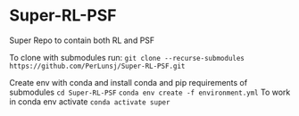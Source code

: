 # Super-RL-PSF
Super Repo to contain both RL and PSF

To clone with submodules run: 
`git clone --recurse-submodules https://github.com/PerLunsj/Super-RL-PSF.git`

Create env with conda and install conda and pip requirements of submodules
`cd Super-RL-PSF`
`conda env create -f environment.yml`
To work in conda env activate
`conda activate super`


